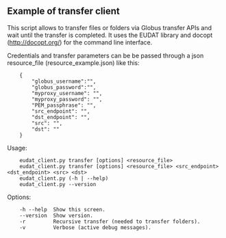 Example of transfer client
-----------

This script allows to transfer files or folders via Globus transfer APIs and wait until
the transfer is completed. It uses the EUDAT library and docopt (http://docopt.org/) for 
the command line interface.

Credentials and transfer parameters can be be passed through a json resource_file
(resource_example.json) like this:

        {
            "globus_username":"",
            "globus_password":"",
            "myproxy_username": "",
            "myproxy_password": "",
            "PEM_passphrase": "",
            "src_endpoint": "",
            "dst_endpoint": "",
            "src": "",
            "dst": ""
        }


Usage:

        eudat_client.py transfer [options] <resource_file>
        eudat_client.py transfer [options] <resource_file> <src_endpoint> <dst_endpoint> <src> <dst>
        eudat_client.py (-h | --help)
        eudat_client.py --version
  


Options:

        -h --help  Show this screen.
        --version  Show version.
        -r         Recursive transfer (needed to transfer folders).
        -v         Verbose (active debug messages).
